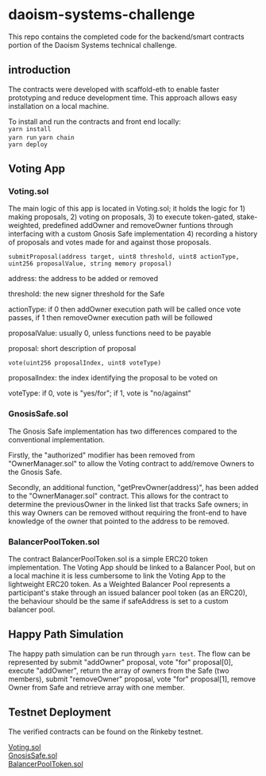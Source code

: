 
# daoism-systems-challenge

This repo contains the completed code for the backend/smart contracts portion of the Daoism Systems technical challenge.

## introduction  

The contracts were developed with scaffold-eth to enable faster prototyping and reduce development time. This approach allows easy installation on a local machine. 

To install and run the contracts and front end locally:  
`yarn install`  
`yarn run`
`yarn chain`  
`yarn deploy`  

## Voting App  

### Voting.sol

The main logic of this app is located in Voting.sol; it holds the logic for 1) making proposals, 2) voting on proposals, 3) to execute token-gated, stake-weighted, predefined addOwner and removeOwner funtions through interfacing with a custom Gnosis Safe implementation 4) recording a history of proposals and votes made for and against those proposals.  

`submitProposal(address target, uint8 threshold, uint8 actionType, uint256 proposalValue, string memory proposal)`  

address: the address to be added or removed  

threshold: the new signer threshold for the Safe  

actionType: if 0 then addOwner execution path will be called once vote passes, if 1 then removeOwner execution path will be followed  

proposalValue: usually 0, unless functions need to be payable  

proposal: short description of proposal  

`vote(uint256 proposalIndex, uint8 voteType)`  

proposalIndex: the index identifying the proposal to be voted on  

voteType: if 0, vote is "yes/for"; if 1, vote is "no/against"

### GnosisSafe.sol  

The Gnosis Safe implementation has two differences compared to the conventional implementation.  

Firstly, the "authorized" modifier has been removed from "OwnerManager.sol" to allow the Voting contract to add/remove Owners to the Gnosis Safe.  

Secondly, an additional function, "getPrevOwner(address)", has been added to the "OwnerManager.sol" contract. This allows for the contract to determine the previousOwner in the linked list that tracks Safe owners; in this way Owners can be removed without requiring the front-end to have knowledge of the owner that pointed to the address to be removed.  

### BalancerPoolToken.sol

The contract BalancerPoolToken.sol is a simple ERC20 token implementation. The Voting App should be linked to a Balancer Pool, but on a local machine it is less cumbersome to link the Voting App to the lightweight ERC20 token. As a Weighted Balancer Pool represents a participant's stake through an issued balancer pool token (as an ERC20), the behaviour should be the same if safeAddress is set to a custom balancer pool. 

## Happy Path Simulation  

The happy path simulation can be run through `yarn test`. The flow can be represented by submit "addOwner" proposal, vote "for" proposal[0], execute "addOwner", return the array of owners from the Safe (two members), submit "removeOwner" proposal, vote "for" proposal[1], remove Owner from Safe and retrieve array with one member.  

## Testnet Deployment  

The verified contracts can be found on the Rinkeby testnet.  

[Voting.sol](https://rinkeby.etherscan.io/address/0x6e88527e1144E93A85Ac02caeeFB99e356950568#code)  
[GnosisSafe.sol](https://rinkeby.etherscan.io/address/0xB6339f598637Da7f94d63fa422BD8888dCddbEB6#code)  
[BalancerPoolToken.sol](https://rinkeby.etherscan.io/address/0xA9a7C8461f3F5DA503Cd0778Ff511CeB3d10c77B#code)  

